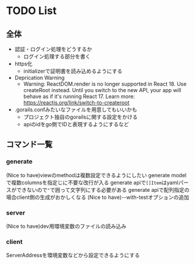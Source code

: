 # TODO List

## 全体

- 認証・ログイン処理をどうするか
  - ログイン処理する部分を書く
- https化
  - initializerで証明書を読み込めるようにする
- Deprication Warning
  - Warning: ReactDOM.render is no longer supported in React 18. Use createRoot instead. Until you switch to the new API, your app will behave as if it's running React 17. Learn more: https://reactjs.org/link/switch-to-createroot
- .gorails.confみたいなファイルを用意してもいいかも
  - プロジェクト独自のgorailsに関する設定をかける
  - apiのidをgo側でIDと表現するようにするなど

## コマンド一覧

### generate

(Nice to have)viewのmethodは複数設定できるようにしたい
generate modelで複数columnsを指定じに不要な改行が入る
generate apiで`[]Item`はyamlパースができないので`"`で囲って文字列にする必要がある
generate apiで配列指定の場合client側の生成がおかしくなる
(Nice to have)--with-testオプションの追加

### server

(Nice to have)dev用環境変数のファイルの読み込み

### client

ServerAddressを環境変数などから設定できるようにする
